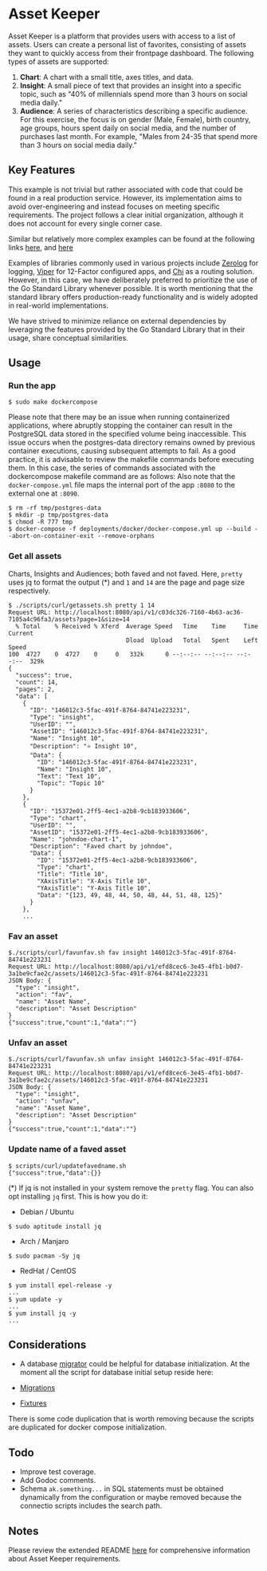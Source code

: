 # Asset Keeper

Asset Keeper is a platform that provides users with access to a list of assets. Users can create a personal list of favorites, consisting of assets they want to quickly access from their frontpage dashboard. The following types of assets are supported:

1. **Chart**: A chart with a small title, axes titles, and data.
2. **Insight**: A small piece of text that provides an insight into a specific topic, such as "40% of millennials spend more than 3 hours on social media daily."
3. **Audience**: A series of characteristics describing a specific audience. For this exercise, the focus is on gender (Male, Female), birth country, age groups, hours spent daily on social media, and the number of purchases last month. For example, "Males from 24-35 that spend more than 3 hours on social media daily."

## Key Features

This example is not trivial but rather associated with code that could be found in a real production service. However, its implementation aims to avoid over-engineering and instead focuses on meeting specific requirements. The project follows a clear initial organization, although it does not account for every single corner case.

Similar but relatively more complex examples can be found at the following links [here](https://github.com/orgs/dddsphere/repositories), and [here](https://github.com/orgs/foorester/repositories)

Examples of libraries commonly used in various projects include [Zerolog](https://github.com/rs/zerolog) for logging, [Viper](https://github.com/spf13/viper) for 12-Factor configured apps, and [Chi](https://github.com/go-chi/chi) as a routing solution. However, in this case, we have deliberately preferred to prioritize the use of the Go Standard Library whenever possible. It is worth mentioning that the standard library offers production-ready functionality and is widely adopted in real-world implementations.

We have strived to minimize reliance on external dependencies by leveraging the features provided by the Go Standard Library that in their usage, share conceptual similarities.

## Usage
### Run the app
```
$ sudo make dockercompose
```
Please note that there may be an issue when running containerized applications, where abruptly stopping the container can result in the PostgreSQL data stored in the specified volume being inaccessible. This issue occurs when the postgres-data directory remains owned by previous container executions, causing subsequent attempts to fail. As a good practice, it is advisable to review the makefile commands before executing them. In this case, the series of commands associated with the dockercompose makefile command are as follows:
Also note that the `docker-compose.yml` file maps the internal port of the app `:8080` to the external one at `:8090`.

```
$ rm -rf tmp/postgres-data
$ mkdir -p tmp/postgres-data
$ chmod -R 777 tmp
$ docker-compose -f deployments/docker/docker-compose.yml up --build --abort-on-container-exit --remove-orphans
```

### Get all assets
Charts, Insights and Audiences; both faved and not faved. 
Here, `pretty` uses jq to format the output (*) and `1` and `14` are the page and page size respectively.

```
$ ./scripts/curl/getassets.sh pretty 1 14
Request URL: http://localhost:8080/api/v1/c03dc326-7160-4b63-ac36-7105a4c96fa3/assets?page=1&size=14
  % Total    % Received % Xferd  Average Speed   Time    Time     Time  Current
                                 Dload  Upload   Total   Spent    Left  Speed
100  4727    0  4727    0     0   332k      0 --:--:-- --:--:-- --:--:--  329k
{
  "success": true,
  "count": 14,
  "pages": 2,
  "data": [
    {
      "ID": "146012c3-5fac-491f-8764-84741e223231",
      "Type": "insight",
      "UserID": "",
      "AssetID": "146012c3-5fac-491f-8764-84741e223231",
      "Name": "Insight 10",
      "Description": "⭐ Insight 10",
      "Data": {
        "ID": "146012c3-5fac-491f-8764-84741e223231",
        "Name": "Insight 10",
        "Text": "Text 10",
        "Topic": "Topic 10"
      }
    },
    {
      "ID": "15372e01-2ff5-4ec1-a2b8-9cb183933606",
      "Type": "chart",
      "UserID": "",
      "AssetID": "15372e01-2ff5-4ec1-a2b8-9cb183933606",
      "Name": "johndoe-chart-1",
      "Description": "Faved chart by johndoe",
      "Data": {
        "ID": "15372e01-2ff5-4ec1-a2b8-9cb183933606",
        "Type": "chart",
        "Title": "Title 10",
        "XAxisTitle": "X-Axis Title 10",
        "YAxisTitle": "Y-Axis Title 10",
        "Data": "{123, 49, 48, 44, 50, 48, 44, 51, 48, 125}"
      }
    },
    ...
```

### Fav an asset
```
$./scripts/curl/favunfav.sh fav insight 146012c3-5fac-491f-8764-84741e223231
Request URL: http://localhost:8080/api/v1/efd8cec6-3e45-4fb1-b0d7-3a1be9cfae2c/assets/146012c3-5fac-491f-8764-84741e223231
JSON Body: {
  "type": "insight",
  "action": "fav",
  "name": "Asset Name",
  "description": "Asset Description"
}
{"success":true,"count":1,"data":""}
```

### Unfav an asset
```
$./scripts/curl/favunfav.sh unfav insight 146012c3-5fac-491f-8764-84741e223231
Request URL: http://localhost:8080/api/v1/efd8cec6-3e45-4fb1-b0d7-3a1be9cfae2c/assets/146012c3-5fac-491f-8764-84741e223231
JSON Body: {
  "type": "insight",
  "action": "unfav",
  "name": "Asset Name",
  "description": "Asset Description"
}
{"success":true,"count":1,"data":""}

```

### Update name of a faved asset
```
$ scripts/curl/updatefavedname.sh
{"success":true,"data":{}}
```

(*) If jq is not installed in your system remove the `pretty` flag.
You can also opt installing `jq` first.
This is how you do it:

* Debian / Ubuntu
```
$ sudo aptitude install jq
```

* Arch / Manjaro
```
$ sudo pacman -Sy jq
```

* RedHat / CentOS
```
$ yum install epel-release -y
...
$ yum update -y 
...
$ yum install jq -y
...
```

## Considerations
* A database [migrator](https://github.com/adrianpk/migration) could be helpful for database initialization.
At the moment all the script for database initial setup reside here:

* [Migrations](/scripts/sql/pg/migrations)
* [Fixtures](/scripts/sql/pg/fixtures)

There is some code duplication that is worth removing because the scripts are duplicated for docker compose initialization. 

## Todo
* Improve test coverage.
* Add Godoc comments.
* Schema `ak.something...` in SQL statements must be obtained dynamically from the configuration or maybe removed because the connectio scripts includes the search path.

## Notes

Please review the extended README [here](docs/readme.md) for comprehensive information about Asset Keeper requirements.  
